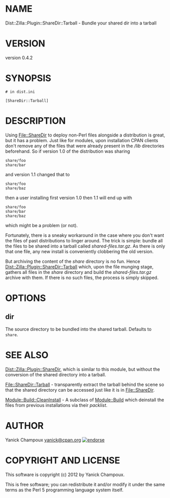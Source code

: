 # NAME

Dist::Zilla::Plugin::ShareDir::Tarball - Bundle your shared dir into a tarball

# VERSION

version 0.4.2

# SYNOPSIS

    # in dist.ini

    [ShareDir::Tarball]

# DESCRIPTION

Using [File::ShareDir](https://metacpan.org/pod/File::ShareDir) to deploy non-Perl files alongside a distribution is
great, but it has a problem.  Just like for modules, upon installation CPAN clients
don't remove any of the files that were already present in the _/lib_
directories beforehand. So if version 1.0 of the distribution was sharing

    share/foo
    share/bar

and version 1.1 changed that to 

    share/foo
    share/baz

then a user installing first version 1.0 then 1.1 will end up with 

    share/foo
    share/bar
    share/baz

which might be a problem (or not).

Fortunately, there is a sneaky
workaround in the case where you don't want the files of past distributions to
linger around. The trick is simple: bundle all the files to be shared into
a tarball called _shared-files.tar.gz_.  As there is only that one file, any
new install is conveniently clobbering the old version. 

But archiving the content of the _share_ directory is no fun. Hence
[Dist::Zilla::Plugin::ShareDir::Tarball](https://metacpan.org/pod/Dist::Zilla::Plugin::ShareDir::Tarball) which, upon the file munging stage, gathers all 
files in the _share_ directory and build the _shared-files.tar.gz_ archive
with them.  If there is no such files, the process is simply skipped.

# OPTIONS

## dir

The source directory to be bundled into the shared tarball. Defaults to
`share`.

# SEE ALSO

[Dist::Zilla::Plugin::ShareDir](https://metacpan.org/pod/Dist::Zilla::Plugin::ShareDir), which is similar to this module, but without
the conversion of the shared directory into a tarball.

[File::ShareDir::Tarball](https://metacpan.org/pod/File::ShareDir::Tarball) - transparently extract the tarball behind the
scene so that the shared directory can be accessed just like it is in
[File::ShareDir](https://metacpan.org/pod/File::ShareDir).

[Module::Build::CleanInstall](https://metacpan.org/pod/Module::Build::CleanInstall) - A subclass of [Module::Build](https://metacpan.org/pod/Module::Build) which
deinstall the files from previous installations via their _packlist_.

# AUTHOR

Yanick Champoux <yanick@cpan.org> [![endorse](http://api.coderwall.com/yanick/endorsecount.png)](http://coderwall.com/yanick)

# COPYRIGHT AND LICENSE

This software is copyright (c) 2012 by Yanick Champoux.

This is free software; you can redistribute it and/or modify it under
the same terms as the Perl 5 programming language system itself.
